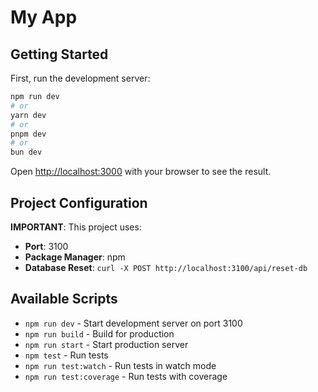 # My App

## Getting Started

First, run the development server:

```bash
npm run dev
# or
yarn dev
# or
pnpm dev
# or
bun dev
```

Open [http://localhost:3000](http://localhost:3000) with your browser to see the result.

## Project Configuration

**IMPORTANT**: This project uses:

- **Port**: 3100
- **Package Manager**: npm
- **Database Reset**: `curl -X POST http://localhost:3100/api/reset-db`

## Available Scripts

- `npm run dev` - Start development server on port 3100
- `npm run build` - Build for production
- `npm run start` - Start production server
- `npm test` - Run tests
- `npm run test:watch` - Run tests in watch mode
- `npm run test:coverage` - Run tests with coverage
